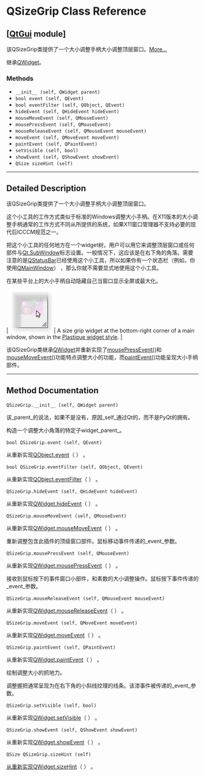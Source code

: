 # QSizeGrip Class Reference

## [[QtGui](index.htm) module]

该QSizeGrip类提供了一个大小调整手柄大小调整顶层窗口。[More...](#details)

继承[QWidget](qwidget.html)。

### Methods

*   `__init__ (self, QWidget parent)`
*   `bool event (self, QEvent)`
*   `bool eventFilter (self, QObject, QEvent)`
*   `hideEvent (self, QHideEvent hideEvent)`
*   `mouseMoveEvent (self, QMouseEvent)`
*   `mousePressEvent (self, QMouseEvent)`
*   `mouseReleaseEvent (self, QMouseEvent mouseEvent)`
*   `moveEvent (self, QMoveEvent moveEvent)`
*   `paintEvent (self, QPaintEvent)`
*   `setVisible (self, bool)`
*   `showEvent (self, QShowEvent showEvent)`
*   `QSize sizeHint (self)`

* * *

## Detailed Description

该QSizeGrip类提供了一个大小调整手柄大小调整顶层窗口。

这个小工具的工作方式类似于标准的Windows调整大小手柄。在X11版本的大小调整手柄通常的工作方式不同从所提供的系统，如果X11窗口管理器不支持必要的现代后ICCCM规范之一。

把这个小工具的任何地方在一个widget树，用户可以用它来调整顶层窗口或任何部件与[Qt.SubWindow](qt.html#WindowType-enum)标志设置。一般情况下，这应该是在右下角的角落。需要注意的是[QStatusBar](qstatusbar.html)已经使用这个小工具，所以如果你有一个状态栏（例如，你使用[QMainWindow](qmainwindow.html)） ，那么你就不需要显式地使用这个小工具。

在某些平台上的大小手柄自动隐藏自己当窗口显示全屏或最大化。

| ![Screenshot of a Plastique style size grip](../img/plastique-sizegrip.png) | A size grip widget at the bottom-right corner of a main window, shown in the [Plastique widget style](index.htm). |

该QSizeGrip类继承[QWidget](qwidget.html)并重新实现了[mousePressEvent()](qwidget.html#mousePressEvent)和[mouseMoveEvent()](qwidget.html#mouseMoveEvent)功能特点调整大小的功能，而[paintEvent()](qwidget.html#paintEvent)功能呈现大小手柄部件。

* * *

## Method Documentation

```
QSizeGrip.__init__ (self, QWidget parent)
```

该_parent_的说法，如果不是没有，原因_self_通过Qt的，而不是PyQt的拥有。

构造一个调整大小角落的特定子widget_parent_。

```
bool QSizeGrip.event (self, QEvent)
```

从重新实现[QObject.event](qobject.html#event)（ ） 。

```
bool QSizeGrip.eventFilter (self, QObject, QEvent)
```

从重新实现[QObject.eventFilter](qobject.html#eventFilter)（ ） 。

```
QSizeGrip.hideEvent (self, QHideEvent hideEvent)
```

从重新实现[QWidget.hideEvent](qwidget.html#hideEvent)（ ） 。

```
QSizeGrip.mouseMoveEvent (self, QMouseEvent)
```

从重新实现[QWidget.mouseMoveEvent](qwidget.html#mouseMoveEvent)（ ） 。

重新调整包含此插件的顶级窗口部件。鼠标移动事件传递的_event_参数。

```
QSizeGrip.mousePressEvent (self, QMouseEvent)
```

从重新实现[QWidget.mousePressEvent](qwidget.html#mousePressEvent)（ ） 。

接收到鼠标按下的事件窗口小部件，和素数的大小调整操作。鼠标按下事件传递的_event_参数。

```
QSizeGrip.mouseReleaseEvent (self, QMouseEvent mouseEvent)
```

从重新实现[QWidget.mouseReleaseEvent](qwidget.html#mouseReleaseEvent)（ ） 。

```
QSizeGrip.moveEvent (self, QMoveEvent moveEvent)
```

从重新实现[QWidget.moveEvent](qwidget.html#moveEvent)（ ） 。

```
QSizeGrip.paintEvent (self, QPaintEvent)
```

从重新实现[QWidget.paintEvent](qwidget.html#paintEvent)（ ） 。

绘制调整大小的抓地力。

调整握把通常呈现为在右下角的小斜线纹理的线条。该漆事件被传递的_event_参数。

```
QSizeGrip.setVisible (self, bool)
```

从重新实现[QWidget.setVisible](qwidget.html#visible-prop)（ ） 。

```
QSizeGrip.showEvent (self, QShowEvent showEvent)
```

从重新实现[QWidget.showEvent](qwidget.html#showEvent)（ ） 。

```
QSize QSizeGrip.sizeHint (self)
```

[](qsize.html)

[从重新实现](qsize.html)[QWidget.sizeHint](qwidget.html#sizeHint-prop)（ ） 。